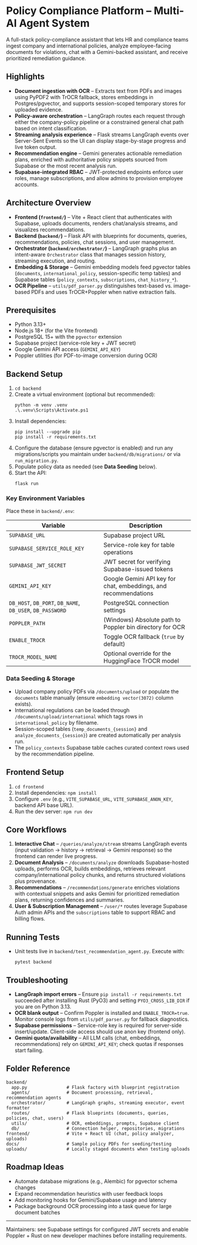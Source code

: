 # Policy Compliance Platform – Multi-AI Agent System

A full-stack policy-compliance assistant that lets HR and compliance teams ingest company and international policies, analyze employee-facing documents for violations, chat with a Gemini-backed assistant, and receive prioritized remediation guidance.

## Highlights
- **Document ingestion with OCR** – Extracts text from PDFs and images using PyPDF2 with TrOCR fallback, stores embeddings in Postgres/pgvector, and supports session-scoped temporary stores for uploaded evidence.
- **Policy-aware orchestration** – LangGraph routes each request through either the company-policy pipeline or a constrained general chat path based on intent classification.
- **Streaming analysis experience** – Flask streams LangGraph events over Server-Sent Events so the UI can display stage-by-stage progress and live token output.
- **Recommendation engine** – Gemini generates actionable remediation plans, enriched with authoritative policy snippets sourced from Supabase or the most recent analysis run.
- **Supabase-integrated RBAC** – JWT-protected endpoints enforce user roles, manage subscriptions, and allow admins to provision employee accounts.

## Architecture Overview
- **Frontend (`frontend/`)** – Vite + React client that authenticates with Supabase, uploads documents, renders chat/analysis streams, and visualizes recommendations.
- **Backend (`backend/`)** – Flask API with blueprints for documents, queries, recommendations, policies, chat sessions, and user management.
- **Orchestrator (`backend/orchestrator/`)** – LangGraph graphs plus an intent-aware `Orchestrator` class that manages session history, streaming execution, and routing.
- **Embedding & Storage** – Gemini embedding models feed pgvector tables (`documents`, `international_policy`, session-specific temp tables) and Supabase tables (`policy_contexts`, `subscriptions`, `chat_history_*`).
- **OCR Pipeline** – `utils/pdf_parser.py` distinguishes text-based vs. image-based PDFs and uses TrOCR+Poppler when native extraction fails.

## Prerequisites
- Python 3.13+
- Node.js 18+ (for the Vite frontend)
- PostgreSQL 15+ with the `pgvector` extension
- Supabase project (service-role key + JWT secret)
- Google Gemini API access (`GEMINI_API_KEY`)
- Poppler utilities (for PDF-to-image conversion during OCR)

## Backend Setup
1. `cd backend`
2. Create a virtual environment (optional but recommended):
   ```pwsh
   python -m venv .venv
   .\.venv\Scripts\Activate.ps1
   ```
3. Install dependencies:
   ```pwsh
   pip install --upgrade pip
   pip install -r requirements.txt
   ```
4. Configure the database (ensure pgvector is enabled) and run any migrations/scripts you maintain under `backend/db/migrations/` or via `run_migration.py`.
5. Populate policy data as needed (see **Data Seeding** below).
6. Start the API:
   ```pwsh
   flask run
   ```

### Key Environment Variables
Place these in `backend/.env`:

| Variable | Description |
| --- | --- |
| `SUPABASE_URL` | Supabase project URL |
| `SUPABASE_SERVICE_ROLE_KEY` | Service-role key for table operations |
| `SUPABASE_JWT_SECRET` | JWT secret for verifying Supabase-issued tokens |
| `GEMINI_API_KEY` | Google Gemini API key for chat, embeddings, and recommendations |
| `DB_HOST`, `DB_PORT`, `DB_NAME`, `DB_USER`, `DB_PASSWORD` | PostgreSQL connection settings |
| `POPPLER_PATH` | (Windows) Absolute path to Poppler bin directory for OCR |
| `ENABLE_TROCR` | Toggle OCR fallback (`true` by default) |
| `TROCR_MODEL_NAME` | Optional override for the HuggingFace TrOCR model |

### Data Seeding & Storage
- Upload company policy PDFs via `/documents/upload` or populate the `documents` table manually (ensure `embedding vector(3072)` column exists).
- International regulations can be loaded through `/documents/upload/international` which tags rows in `international_policy` by filename.
- Session-scoped tables (`temp_documents_{session}` and `analyze_documents_{session}`) are created automatically per analysis run.
- The `policy_contexts` Supabase table caches curated context rows used by the recommendation pipeline.

## Frontend Setup
1. `cd frontend`
2. Install dependencies: `npm install`
3. Configure `.env` (e.g., `VITE_SUPABASE_URL`, `VITE_SUPABASE_ANON_KEY`, backend API base URL).
4. Run the dev server: `npm run dev`

## Core Workflows
1. **Interactive Chat** – `/queries/analyze/stream` streams LangGraph events (input validation → history → retrieval → Gemini response) so the frontend can render live progress.
2. **Document Analysis** – `/documents/analyze` downloads Supabase-hosted uploads, performs OCR, builds embeddings, retrieves relevant company/international policy chunks, and returns structured violations plus provenance.
3. **Recommendations** – `/recommendations/generate` enriches violations with contextual snippets and asks Gemini for prioritized remediation plans, returning confidences and summaries.
4. **User & Subscription Management** – `/user/*` routes leverage Supabase Auth admin APIs and the `subscriptions` table to support RBAC and billing flows.

## Running Tests
- Unit tests live in `backend/test_recommendation_agent.py`. Execute with:
  ```pwsh
  pytest backend
  ```

## Troubleshooting
- **LangGraph import errors** – Ensure `pip install -r requirements.txt` succeeded after installing Rust (PyO3) and setting `PYO3_CROSS_LIB_DIR` if you are on Python 3.13.
- **OCR blank output** – Confirm Poppler is installed and `ENABLE_TROCR=true`. Monitor console logs from `utils/pdf_parser.py` for fallback diagnostics.
- **Supabase permissions** – Service-role key is required for server-side insert/update. Client-side access should use anon key (frontend only).
- **Gemini quota/availability** – All LLM calls (chat, embeddings, recommendations) rely on `GEMINI_API_KEY`; check quotas if responses start failing.

## Folder Reference
```
backend/
  app.py               # Flask factory with blueprint registration
  agents/              # Document processing, retrieval, recommendation agents
  orchestrator/        # LangGraph graphs, streaming executor, event formatter
  routes/              # Flask blueprints (documents, queries, policies, chat, users)
  utils/               # OCR, embeddings, prompts, Supabase client
  db/                  # Connection helper, repositories, migrations
frontend/              # Vite + React UI (chat, policy analyzer, uploads)
docs/                  # Sample policy PDFs for seeding/testing
uploads/               # Locally staged documents when testing uploads
```

## Roadmap Ideas
- Automate database migrations (e.g., Alembic) for pgvector schema changes
- Expand recommendation heuristics with user feedback loops
- Add monitoring hooks for Gemini/Supabase usage and latency
- Package background OCR processing into a task queue for large document batches

---
Maintainers: see Supabase settings for configured JWT secrets and enable Poppler + Rust on new developer machines before installing requirements.
